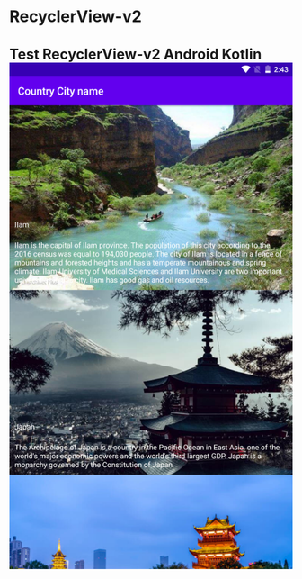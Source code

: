 # RecyclerView-v2
<h1 style="font-size:25px">Test RecyclerView-v2 Android Kotlin</1>
<img src="scr001.png" alt="RecyclerView-v2" title="RecyclerView-v2" loading="lazy" height="900px" widht=500px">
